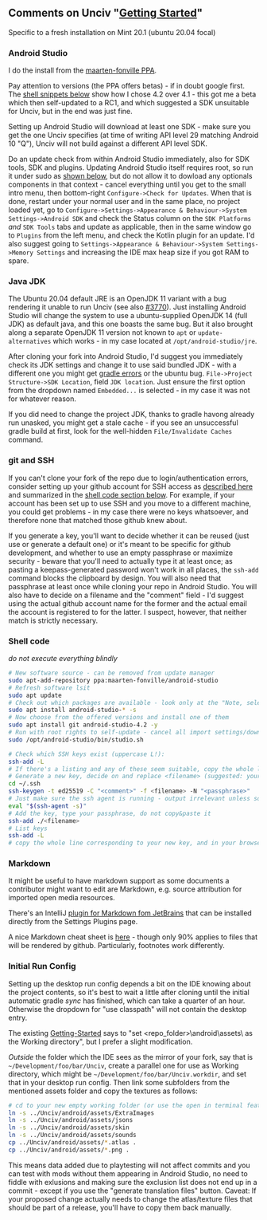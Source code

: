 ## Comments on Unciv "[Getting Started](https://github.com/yairm210/Unciv/wiki/Getting-Started)"
Specific to a fresh installation on Mint 20.1 (ubuntu 20.04 focal)

### Android Studio
I do the install from the [maarten-fonville PPA](http://ppa.launchpad.net/maarten-fonville/android-studio).

Pay attention to versions (the PPA offers betas) - if in doubt google first. The [shell snippets below](#shell-code) show how I chose 4.2 over 4.1 - this got me a beta which then self-updated to a RC1, and which suggested a SDK unsuitable for Unciv, but in the end was just fine.

Setting up Android Studio will download at least one SDK - make sure you get the one Unciv specifies (at time of writing API level 29 matching Android 10 "Q"), Unciv will not build against a different API level SDK.

Do an update check from within Android Studio immediately, also for SDK tools, SDK and plugins. Updating Android Studio itself requires root, so run it under sudo as [shown below](#shell-code), but do not allow it to dowload any optionals components in that context - cancel everything until you get to the small intro menu, then bottom-right `Configure->Check for Updates`. When that is done, restart under your normal user and in the same place, no project loaded yet, go to `Configure->Settings->Appearance & Behaviour->System Settings->Android SDK` and check the Status column on the `SDK Platforms` *and* `SDK Tools` tabs and update as applicable, then in the same window go to `Plugins` from the left menu, and check the Kotlin plugin for an update. I'd also suggest going to `Settings->Appearance & Behaviour->System Settings->Memory Settings` and increasing the IDE max heap size if you got RAM to spare.

### Java JDK
The Ubuntu 20.04 default JRE is an OpenJDK 11 variant with a bug rendering it unable to run Unciv (see also [#3770](https://github.com/yairm210/Unciv/issues/3770)). Just installing Android Studio will change the system to use a ubuntu-supplied OpenJDK 14 (full JDK) as default java, and this one boasts the same bug. But it also brought along a separate OpenJDK 11 version not known to `apt` or `update-alternatives` which works - in my case located at `/opt/android-studio/jre`.

After cloning your fork into Android Studio, I'd suggest you immediately check its JDK settings and change it to use said bundled JDK - with a different one you might get [gradle errors](https://duckduckgo.com/?q="org.codehaus.groovy.control.MultipleCompilationErrorsException") or the ubuntu bug. `File->Project Structure->SDK Location`, field `JDK location`. Just ensure the first option from the dropdown named `Embedded...` is selected - in my case it was not for whatever reason.

If you did need to change the project JDK, thanks to gradle havong already run unasked, you might get a stale cache - if you see an unsuccessful gradle build at first, look for the well-hidden `File/Invalidate Caches` command.

### git and SSH
If you can't clone your fork of the repo due to login/authentication errors, consider setting up your github account for SSH access as [described here](https://docs.github.com/en/github/authenticating-to-github/connecting-to-github-with-ssh) and summarized in the [shell code section below](#shell-code). For example, if your account has been set up to use SSH and you move to a different machine, you could get problems - in my case there were no keys whatsoever, and therefore none that matched those github knew about.

If you generate a key, you'll want to decide whether it can be reused (just use or generate a default one) or it's meant to be specific for github development, and whether to use an empty passphrase or maximize security - beware that you'll need to actually type it at least once; as pasting a keepass-generated password won't work in all places, the `ssh-add` command blocks the clipboard by design. You will also need that passphrase at least once while cloning your repo in Android Studio. You will also have to decide on a filename and the "comment" field - I'd suggest using the actual github account name for the former and the actual email the account is registered to for the latter. I suspect, however, that neither match is strictly necessary.

### Shell code
*do not execute everything blindly*
```bash
# New software source - can be removed from update manager
sudo apt-add-repository ppa:maarten-fonville/android-studio
# Refresh software lsit
sudo apt update
# Check out which packages are available - look only at the "Note, selecting" lines (or just below those whether one is already installed)
sudo apt install android-studio-* -s
# Now choose from the offered versions and install one of them
sudo apt install git android-studio-4.2 -y
# Run with root rights to self-update - cancel all import settings/download SDK/etc and quit immediately after
sudo /opt/android-studio/bin/studio.sh

# Check which SSH keys exist (uppercase L!):
ssh-add -L
# If there's a listing and any of these seem suitable, copy the whole line into the clipboard and use it to register the key at github - see below.
# Generate a new key, decide on and replace <filename> (suggested: your github name), <comment> (suggested: your github email) and <passphrase> (your choice) as needed:
cd ~/.ssh
ssh-keygen -t ed25519 -C "<comment>" -f <filename> -N "<passphrase>"
# Just make sure the ssh agent is running - output irrelevant unless some scary errors
eval "$(ssh-agent -s)"
# Add the key, type your passphrase, do not copy&paste it
ssh-add ./<filename>
# List keys
ssh-add -L
# copy the whole line corresponding to your new key, and in your browser go to yout github profile settings, "SSH and GPG keys" section, add new and paste that line. Done!
```

### Markdown
It might be useful to have markdown support as some documents a contributor might want to edit are Markdown, e.g. source attribution for imported open media resources.

There's an IntelliJ [plugin for Markdown fom JetBrains](https://plugins.jetbrains.com/plugin/7793-markdown) that can be installed directly from the Settings Plugins page.

A nice Markdown cheat sheet is [here](https://www.markdownguide.org/cheat-sheet) - though only 90% applies to files that will be rendered by github. Particularly, footnotes work differently.

### Initial Run Config
Setting up the desktop run config depends a bit on the IDE knowing about the project contents, so it's best to wait a little after cloning until the initial automatic gradle *sync* has finished, which can take a quarter of an hour. Otherwise the dropdown for "use classpath" will not contain the desktop entry.

The existing [Getting-Started](https://github.com/yairm210/Unciv/wiki/Getting-Started) says to "set <repo_folder>\android\assets\ as the Working directory", but I prefer a slight modification.

*Outside* the folder which the IDE sees as the mirror of your fork, say that is `~/Development/foo/bar/Unciv`, create a parallel one for use as Working directory, which might be `~/Development/foo/bar/Unciv.workdir`, and set that in your desktop run config. Then link some subfolders from the mentioned assets folder and copy the textures as follows:
```bash
# cd to your new empty working folder (or use the open in terminal feature of your file manager)
ln -s ../Unciv/android/assets/ExtraImages
ln -s ../Unciv/android/assets/jsons
ln -s ../Unciv/android/assets/skin
ln -s ../Unciv/android/assets/sounds
cp ../Unciv/android/assets/*.atlas .
cp ../Unciv/android/assets/*.png .
```
This means data added due to playtesting will not affect commits and you can test with mods without them appearing in Android Studio, no need to fiddle with exlusions and making sure the exclusion list does not end up in a commit - except if you use the "generate translation files" button. Caveat: If your proposed change actually needs to change the atlas/texture files that should be part of a release, you'll have to copy them back manually.
